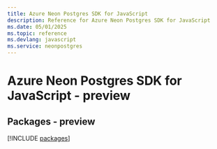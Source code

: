 ```yaml
---
title: Azure Neon Postgres SDK for JavaScript
description: Reference for Azure Neon Postgres SDK for JavaScript
ms.date: 05/01/2025
ms.topic: reference
ms.devlang: javascript
ms.service: neonpostgres
---
```

# Azure Neon Postgres SDK for JavaScript - preview
## Packages - preview
[!INCLUDE [packages](neon-postgres-index.md)]